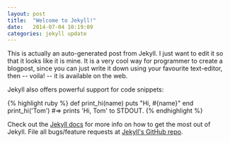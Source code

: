 ```yaml
---
layout: post
title:  "Welcome to Jekyll!"
date:   2014-07-04 10:19:09
categories: jekyll update
---
```


This is actually an auto-generated post from Jekyll. I just want to edit it so that it looks like it is mine. It is a very cool way for programmer to create a blogpost, since you can just write it down using your favourite text-editor, then -- voila! -- it is available on the web.

Jekyll also offers powerful support for code snippets:

{% highlight ruby %}
def print_hi(name)
  puts "Hi, #{name}"
end
print_hi('Tom')
#=> prints 'Hi, Tom' to STDOUT.
{% endhighlight %}

Check out the [Jekyll docs][jekyll] for more info on how to get the most out of Jekyll. File all bugs/feature requests at [Jekyll's GitHub repo][jekyll-gh].

[jekyll-gh]: https://github.com/jekyll/jekyll
[jekyll]:    http://jekyllrb.com

